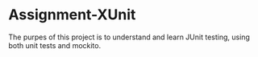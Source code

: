 # Assignment-XUnit

The purpes of this project is to understand and learn JUnit testing, using both unit tests and mockito. 

